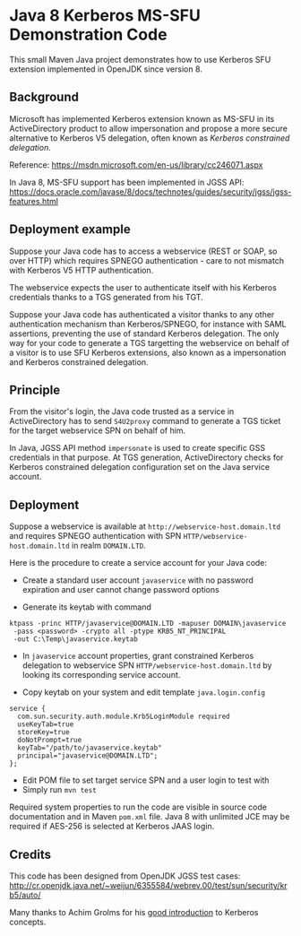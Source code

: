 # Java 8 Kerberos MS-SFU Demonstration Code

This small Maven Java project demonstrates how to use Kerberos SFU extension
implemented in OpenJDK since version 8.

## Background

Microsoft has implemented Kerberos extension known as MS-SFU in its
ActiveDirectory product to allow impersonation and propose a more secure
alternative to Kerberos V5 delegation, often known as _Kerberos constrained
delegation_.

Reference: https://msdn.microsoft.com/en-us/library/cc246071.aspx

In Java 8, MS-SFU support has been implemented in JGSS API:
https://docs.oracle.com/javase/8/docs/technotes/guides/security/jgss/jgss-features.html

## Deployment example

Suppose your Java code has to access a webservice (REST or SOAP, so over HTTP)
which requires SPNEGO authentication - care to not mismatch with Kerberos V5
HTTP authentication.

The webservice expects the user to authenticate itself with his Kerberos
credentials thanks to a TGS generated from his TGT.

Suppose your Java code has authenticated a visitor thanks to any other
authentication mechanism than Kerberos/SPNEGO, for instance with SAML
assertions, preventing the use of standard Kerberos delegation. The only way
for your code to generate a TGS targetting the webservice on behalf of a
visitor is to use SFU Kerberos extensions, also known as a impersonation and
Kerberos constrained delegation.

## Principle

From the visitor's login, the Java code trusted as a service in ActiveDirectory
has to send `S4U2proxy` command to generate a TGS ticket for the target
webservice SPN on behalf of him.

In Java, JGSS API method `impersonate` is used to create specific GSS
credentials in that purpose. At TGS generation, ActiveDirectory checks for
Kerberos constrained delegation configuration set on the Java service account.

## Deployment

Suppose a webservice is available at `http://webservice-host.domain.ltd` and
requires SPNEGO authentication with SPN `HTTP/webservice-host.domain.ltd` in
realm `DOMAIN.LTD`.

Here is the procedure to create a service account for your Java code:

* Create a standard user account `javaservice` with no password expiration and
   user cannot change password options

* Generate its keytab with command

```
ktpass -princ HTTP/javaservice@DOMAIN.LTD -mapuser DOMAIN\javaservice
 -pass <password> -crypto all -ptype KRB5_NT_PRINCIPAL
 -out C:\Temp\javaservice.keytab
```

* In `javaservice` account properties, grant constrained Kerberos delegation
   to webservice SPN `HTTP/webservice-host.domain.ltd` by looking its
   corresponding service account.

* Copy keytab on your system and edit template `java.login.config`

```
service {
  com.sun.security.auth.module.Krb5LoginModule required
  useKeyTab=true
  storeKey=true
  doNotPrompt=true
  keyTab="/path/to/javaservice.keytab"
  principal="javaservice@DOMAIN.LTD";
};
```

* Edit POM file to set target service SPN and a user login to test with
* Simply run `mvn test`

Required system properties to run the code are visible in source code
documentation and in Maven `pom.xml` file. Java 8 with unlimited JCE may be
required if AES-256 is selected at Kerberos JAAS login.

## Credits

This code has been designed from OpenJDK JGSS test cases:
http://cr.openjdk.java.net/~weijun/6355584/webrev.00/test/sun/security/krb5/auto/

Many thanks to Achim Grolms for his [good introduction](http://grolmsnet.de/kerbtut/)
to Kerberos concepts.
